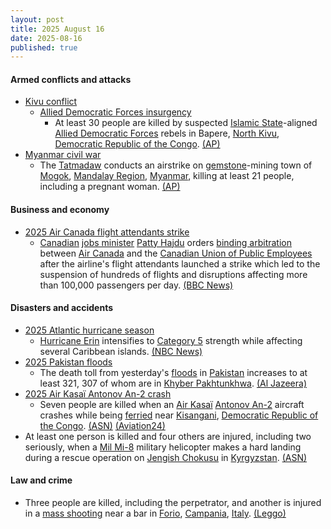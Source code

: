 ```yaml
---
layout: post
title: 2025 August 16
date: 2025-08-16
published: true
---
```



#### Armed conflicts and attacks

* [Kivu conflict](https://en.wikipedia.org/wiki/Kivu_conflict "Kivu conflict")
  * [Allied Democratic Forces insurgency](https://en.wikipedia.org/wiki/Allied_Democratic_Forces_insurgency "Allied Democratic Forces insurgency")
    * At least 30 people are killed by suspected [Islamic State](https://en.wikipedia.org/wiki/Islamic_State "Islamic State")-aligned [Allied Democratic Forces](https://en.wikipedia.org/wiki/Allied_Democratic_Forces "Allied Democratic Forces") rebels in Bapere, [North Kivu](https://en.wikipedia.org/wiki/North_Kivu "North Kivu"), [Democratic Republic of the Congo](https://en.wikipedia.org/wiki/Democratic_Republic_of_the_Congo "Democratic Republic of the Congo"). [(AP)](https://apnews.com/article/congo-islamist-rebels-adf-bapere-ca64cc6e3c04221e80998268fa94932c)
* [Myanmar civil war](https://en.wikipedia.org/wiki/Myanmar_civil_war_%282021%E2%80%93present%29 "Myanmar civil war (2021–present)")
  * The [Tatmadaw](https://en.wikipedia.org/wiki/Tatmadaw "Tatmadaw") conducts an airstrike on [gemstone](https://en.wikipedia.org/wiki/Gemstone "Gemstone")-mining town of [Mogok](https://en.wikipedia.org/wiki/Mogok "Mogok"), [Mandalay Region](https://en.wikipedia.org/wiki/Mandalay_Region "Mandalay Region"), [Myanmar](https://en.wikipedia.org/wiki/Myanmar "Myanmar"), killing at least 21 people, including a pregnant woman. [(AP)](https://apnews.com/article/airstrike-military-mogok-gems-mining-resistance-b4f0cbdbc8a9987334b8a6952c168916)

#### Business and economy

* [2025 Air Canada flight attendants strike](https://en.wikipedia.org/wiki/2025_Air_Canada_flight_attendants_strike "2025 Air Canada flight attendants strike")
  * [Canadian](https://en.wikipedia.org/wiki/Canada "Canada") [jobs minister](https://en.wikipedia.org/wiki/Minister_of_Jobs_and_Families "Minister of Jobs and Families") [Patty Hajdu](https://en.wikipedia.org/wiki/Patty_Hajdu "Patty Hajdu") orders [binding arbitration](https://en.wikipedia.org/wiki/Binding_arbitration "Binding arbitration") between [Air Canada](https://en.wikipedia.org/wiki/Air_Canada "Air Canada") and the [Canadian Union of Public Employees](https://en.wikipedia.org/wiki/Canadian_Union_of_Public_Employees "Canadian Union of Public Employees") after the airline's flight attendants launched a strike which led to the suspension of hundreds of flights and disruptions affecting more than 100,000 passengers per day. [(BBC News)](https://www.bbc.com/news/articles/cwyex8489gno)

#### Disasters and accidents

* [2025 Atlantic hurricane season](https://en.wikipedia.org/wiki/2025_Atlantic_hurricane_season "2025 Atlantic hurricane season")
  * [Hurricane Erin](https://en.wikipedia.org/wiki/Hurricane_Erin_%282025%29 "Hurricane Erin (2025)") intensifies to [Category 5](https://en.wikipedia.org/wiki/Category_5_Hurricane "Category 5 Hurricane") strength while affecting several Caribbean islands. [(NBC News)](https://www.nbcnews.com/weather/hurricanes/hurricane-erin-strengthens-category-2-storm-approaches-northeast-carib-rcna225341)
* [2025 Pakistan floods](https://en.wikipedia.org/wiki/2025_Pakistan_floods "2025 Pakistan floods")
  * The death toll from yesterday's [floods](https://en.wikipedia.org/wiki/Flood "Flood") in [Pakistan](https://en.wikipedia.org/wiki/Pakistan "Pakistan") increases to at least 321, 307 of whom are in [Khyber Pakhtunkhwa](https://en.wikipedia.org/wiki/Khyber_Pakhtunkhwa "Khyber Pakhtunkhwa"). [(Al Jazeera)](https://www.aljazeera.com/news/2025/8/15/more-than-160-people-killed-in-pakistan-in-heavy-rains-flash-floods)
* [2025 Air Kasaï Antonov An-2 crash](https://en.wikipedia.org/wiki/2025_Air_Kasa%C3%AF_Antonov_An-2_crash "2025 Air Kasaï Antonov An-2 crash")
  * Seven people are killed when an [Air Kasaï](https://en.wikipedia.org/wiki/Air_Kasa%C3%AF "Air Kasaï") [Antonov An-2](https://en.wikipedia.org/wiki/Antonov_An-2 "Antonov An-2") aircraft crashes while being [ferried](https://en.wikipedia.org/wiki/Ferry_flying "Ferry flying") near [Kisangani](https://en.wikipedia.org/wiki/Kisangani "Kisangani"), [Democratic Republic of the Congo](https://en.wikipedia.org/wiki/Democratic_Republic_of_the_Congo "Democratic Republic of the Congo"). [(ASN)](https://asn.flightsafety.org/wikibase/538197) [(Aviation24)](https://www.aviation24.be/miscellaneous/accidents/tragic-antonov-an-2-crash-near-kisangani-drcongo-claims-all-lives-onboard/)
* At least one person is killed and four others are injured, including two seriously, when a [Mil Mi-8](https://en.wikipedia.org/wiki/Mil_Mi-8 "Mil Mi-8") military helicopter makes a hard landing during a rescue operation on [Jengish Chokusu](https://en.wikipedia.org/wiki/Jengish_Chokusu "Jengish Chokusu") in [Kyrgyzstan](https://en.wikipedia.org/wiki/Kyrgyzstan "Kyrgyzstan"). [(ASN)](https://asn.flightsafety.org/wikibase/538204)

#### Law and crime

* Three people are killed, including the perpetrator, and another is injured in a [mass shooting](https://en.wikipedia.org/wiki/Mass_shooting "Mass shooting") near a bar in [Forio](https://en.wikipedia.org/wiki/Forio "Forio"), [Campania](https://en.wikipedia.org/wiki/Campania "Campania"), [Italy](https://en.wikipedia.org/wiki/Italy "Italy"). [(Leggo)](https://www.leggo.it/italia/cronache/sparatoria_bar_ischia_morti_feriti_chi_sono_oggi_16_8_2025-9015293.html)
